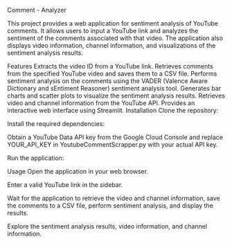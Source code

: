 Comment - Analyzer


This project provides a web application for sentiment analysis of YouTube comments. It allows users to input a YouTube link and analyzes the sentiment of the comments associated with that video. The application also displays video information, channel information, and visualizations of the sentiment analysis results.

Features 
Extracts the video ID from a YouTube link.
Retrieves comments from the specified YouTube video and saves them to a CSV file. 
Performs sentiment analysis on the comments using the VADER (Valence Aware Dictionary and sEntiment Reasoner) sentiment analysis tool. 
Generates bar charts and scatter plots to visualize the sentiment analysis results. 
Retrieves video and channel information from the YouTube API. 
Provides an interactive web interface using Streamlit. 
Installation 
Clone the repository:

Install the required dependencies:

Obtain a YouTube Data API key from the Google Cloud Console and replace YOUR_API_KEY in YoutubeCommentScrapper.py with your actual API key.

Run the application:

Usage 
Open the application in your web browser.

Enter a valid YouTube link in the sidebar. 

Wait for the application to retrieve the video and channel information, save the comments to a CSV file, perform sentiment analysis, and display the results. 

Explore the sentiment analysis results, video information, and channel information. 
